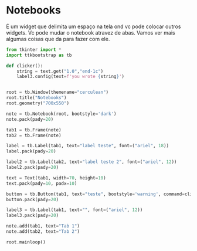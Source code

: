 # Notebooks

É um widget que delimita um espaço na tela ond vc pode colocar outros widgets. Vc pode mudar o notebook atravez de abas. Vamos ver mais algumas coisas que da para fazer com ele. 

```Python
from tkinter import *
import ttkbootstrap as tb

def clicker():
    string = text.get("1.0","end-1c")
    label3.config(text=f'you wrote {string}')


root = tb.Window(themename="cerculean")
root.title("Notebooks")
root.geometry("700x550")

note = tb.Notebook(root, bootstyle='dark')
note.pack(pady=20)

tab1 = tb.Frame(note)
tab2 = tb.Frame(note)

label = tb.Label(tab1, text="label teste", font=("ariel", 18))
label.pack(pady=20)

label2 = tb.Label(tab2, text="label teste 2", font=("ariel", 12))
label2.pack(pady=20)

text = Text(tab1, width=70, height=10)
text.pack(pady=10, padx=10)

button = tb.Button(tab1, text="teste", bootstyle='warning', command=clicker)
button.pack(pady=20)

label3 = tb.Label(tab1, text="", font=("ariel", 12))
label3.pack(pady=20)

note.add(tab1, text="Tab 1")
note.add(tab2, text="Tab 2")

root.mainloop()
```
